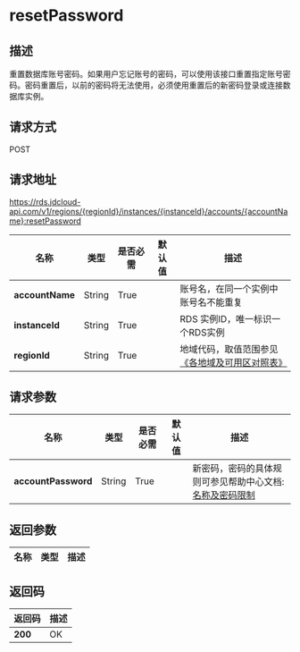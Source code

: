 # resetPassword


## 描述
重置数据库账号密码。如果用户忘记账号的密码，可以使用该接口重置指定账号密码。密码重置后，以前的密码将无法使用，必须使用重置后的新密码登录或连接数据库实例。

## 请求方式
POST

## 请求地址
https://rds.jdcloud-api.com/v1/regions/{regionId}/instances/{instanceId}/accounts/{accountName}:resetPassword

|名称|类型|是否必需|默认值|描述|
|---|---|---|---|---|
|**accountName**|String|True||账号名，在同一个实例中账号名不能重复|
|**instanceId**|String|True||RDS 实例ID，唯一标识一个RDS实例|
|**regionId**|String|True||地域代码，取值范围参见[《各地域及可用区对照表》](../Enum-Definitions/Regions-AZ.md)|

## 请求参数
|名称|类型|是否必需|默认值|描述|
|---|---|---|---|---|
|**accountPassword**|String|True||新密码，密码的具体规则可参见帮助中心文档:[名称及密码限制](../../../documentation/Cloud-Database-and-Cache/RDS/Introduction/Restrictions/SQLServer-Restrictions.md)|


## 返回参数
|名称|类型|描述|
|---|---|---|



## 返回码
|返回码|描述|
|---|---|
|**200**|OK|
